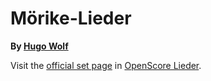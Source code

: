 
# Mörike-Lieder

__By [Hugo Wolf](..)__

Visit the [official set page] in [OpenScore Lieder].

[official set page]: https://musescore.com/openscore-lieder-corpus/sets/5032881
[OpenScore Lieder]: https://musescore.com/openscore-lieder-corpus
